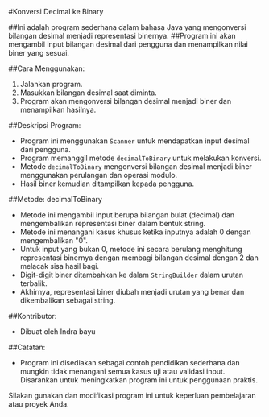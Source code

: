 #Konversi Decimal ke Binary

##Ini adalah program sederhana dalam bahasa Java yang mengonversi bilangan desimal menjadi representasi binernya. 
##Program ini akan mengambil input bilangan desimal dari pengguna dan menampilkan nilai biner yang sesuai. 

##Cara Menggunakan:
1. Jalankan program.
2. Masukkan bilangan desimal saat diminta.
3. Program akan mengonversi bilangan desimal menjadi biner dan menampilkan hasilnya.

##Deskripsi Program:
- Program ini menggunakan `Scanner` untuk mendapatkan input desimal dari pengguna.
- Program memanggil metode `decimalToBinary` untuk melakukan konversi.
- Metode `decimalToBinary` mengonversi bilangan desimal menjadi biner menggunakan perulangan dan operasi modulo.
- Hasil biner kemudian ditampilkan kepada pengguna.

##Metode: decimalToBinary
- Metode ini mengambil input berupa bilangan bulat (decimal) dan mengembalikan representasi biner dalam bentuk string.
- Metode ini menangani kasus khusus ketika inputnya adalah 0 dengan mengembalikan "0".
- Untuk input yang bukan 0, metode ini secara berulang menghitung representasi binernya dengan membagi bilangan desimal dengan 2 dan melacak sisa hasil bagi.
- Digit-digit biner ditambahkan ke dalam `StringBuilder` dalam urutan terbalik.
- Akhirnya, representasi biner diubah menjadi urutan yang benar dan dikembalikan sebagai string.

##Kontributor:
- Dibuat oleh Indra bayu

##Catatan:
- Program ini disediakan sebagai contoh pendidikan sederhana dan mungkin tidak menangani semua kasus uji atau validasi input. Disarankan untuk meningkatkan program ini untuk penggunaan praktis.

Silakan gunakan dan modifikasi program ini untuk keperluan pembelajaran atau proyek Anda.
